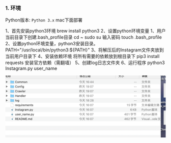 ### 1. 环境

Python版本: `Python 3.x`
mac下面部署

1、首先安装python3环境  brew install python3
2、设置python环境变量 
    1、用户当前目录下创建.bash_profile目录
        cd ~
        sudo su 输入密码
        touch .bash_profile
    2、设置python环境变量，python3安装目录。
        PATH="/usr/local/bin/python3:${PATH}"
3、将解压后的Instagram文件夹放到当前用户目录下
4、安装依赖环境
    将所有需要的依赖放到根目录下
    pip3 install requests 安装官方依赖（需翻墙）
5、创建log日志文件夹
6、运行程序 python3 Instagram.py user_name


![最终服务器目录是这样的](https://github.com/iduhao/python_ins/blob/master/example.png)
